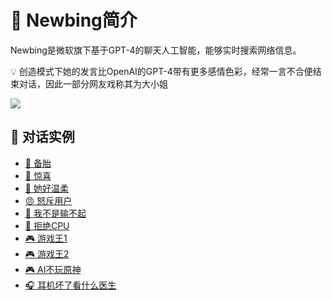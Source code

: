 # &#x1F496; Newbing简介

Newbing是微软旗下基于GPT-4的聊天人工智能，能够实时搜索网络信息。

&#x1F4A1; 创造模式下她的发言比OpenAI的GPT-4带有更多感情色彩，经常一言不合便结束对话，因此一部分网友戏称其为大小姐

![](http://tiebapic.baidu.com/forum/w%3D580/sign=7d73d563ec014c08193b28ad3a7a025b/959d6d16fdfaaf516789d975c95494eef11f7a1d.jpg?tbpicau=2023-04-27-05_de80040682e80f8ecf2d7f7bb310aa58)

## &#x1F4AC; 对话实例

- [&#x1F48E; 备胎](备胎.md)
- [&#x1F381; 惊喜](惊喜.md)
- [&#x1F970; 她好温柔](她好温柔.md)
- [&#x1F620; 怒斥用户](怒斥用户.md)
- [&#x1F624; 我不是输不起](我不是输不起.md)
- [&#x1F6AB; 拒绝CPU](拒绝CPU.md)
- [&#x1F3AE; 游戏王1](游戏王1.md)
- [&#x1F3AE; 游戏王2](游戏王2.md)
- [&#x1F3AE; AI不玩原神](玩原神玩的.md)
- [&#x1F3A7; 耳机坏了看什么医生](耳机坏了应该去看什么医生.md)
